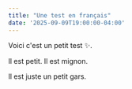 ```yaml
---
title: "Une test en français"
date: '2025-09-09T19:00:00-04:00'
---
```


Voici c'est un petit test ✨.

Il est petit. Il est mignon.

Il est juste un petit gars.
